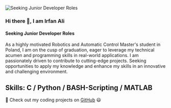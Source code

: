 ![Seeking Junior Developer Roles](https://user-images.githubusercontent.com/35267447/206916906-9bfb66d9-c419-44c2-908a-4885e610425f.gif)
### Hi there 👋, I am Irfan Ali
#### Seeking Junior Developer Roles

As a highly motivated Robotics and Automatic Control Master's student in Poland, I am on the cusp of graduation, eager to leverage my technical acumen and programming skills in real-world applications. I am passionately driven to contribute to cutting-edge projects. Seeking opportunities to apply my knowledge and enhance my skills in an innovative and challenging environment.

## Skills: C / Python / BASH-Scripting / MATLAB 

🚀 Check out my coding projects on [GitHub](https://github.com/irfanali1995/IrfanAli-CodingProjects.git) 😃






